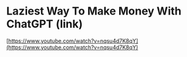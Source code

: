 # Laziest Way To Make Money With ChatGPT (link)

[https://www.youtube.com/watch?v=nqsu4d7K8qY](https://www.youtube.com/watch?v=nqsu4d7K8qY)